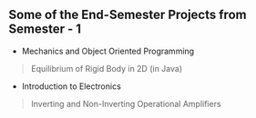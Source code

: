 ## Some of the End-Semester Projects from Semester - 1

* Mechanics and Object Oriented Programming
 > Equilibrium of Rigid Body in 2D (in Java)   
* Introduction to Electronics
 > Inverting and Non-Inverting Operational Amplifiers
